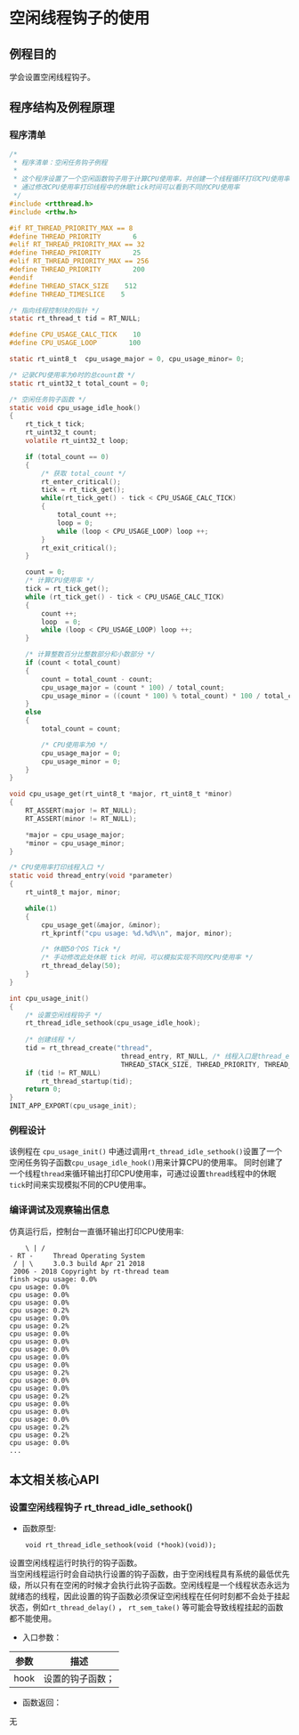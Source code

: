 # 空闲线程钩子的使用 #

## 例程目的 ##

学会设置空闲线程钩子。

## 程序结构及例程原理 ##

### 程序清单 ###

```{.c .numberLines}
/*
 * 程序清单：空闲任务钩子例程
 *
 * 这个程序设置了一个空闲函数钩子用于计算CPU使用率，并创建一个线程循环打印CPU使用率
 * 通过修改CPU使用率打印线程中的休眠tick时间可以看到不同的CPU使用率
 */
#include <rtthread.h>
#include <rthw.h>

#if RT_THREAD_PRIORITY_MAX == 8
#define THREAD_PRIORITY        6
#elif RT_THREAD_PRIORITY_MAX == 32
#define THREAD_PRIORITY        25
#elif RT_THREAD_PRIORITY_MAX == 256
#define THREAD_PRIORITY        200
#endif
#define THREAD_STACK_SIZE    512
#define THREAD_TIMESLICE    5

/* 指向线程控制块的指针 */
static rt_thread_t tid = RT_NULL;

#define CPU_USAGE_CALC_TICK    10
#define CPU_USAGE_LOOP        100

static rt_uint8_t  cpu_usage_major = 0, cpu_usage_minor= 0;

/* 记录CPU使用率为0时的总count数 */
static rt_uint32_t total_count = 0;		

/* 空闲任务钩子函数 */
static void cpu_usage_idle_hook()
{
    rt_tick_t tick;
    rt_uint32_t count;
    volatile rt_uint32_t loop;

    if (total_count == 0)
    {
        /* 获取 total_count */
        rt_enter_critical();
        tick = rt_tick_get();
        while(rt_tick_get() - tick < CPU_USAGE_CALC_TICK)
        {
            total_count ++;
            loop = 0;
            while (loop < CPU_USAGE_LOOP) loop ++;
        }
        rt_exit_critical();
    }

    count = 0;
    /* 计算CPU使用率 */
    tick = rt_tick_get();
    while (rt_tick_get() - tick < CPU_USAGE_CALC_TICK)
    {
        count ++;
        loop  = 0;
        while (loop < CPU_USAGE_LOOP) loop ++;
    }

    /* 计算整数百分比整数部分和小数部分 */
    if (count < total_count)
    {
        count = total_count - count;
        cpu_usage_major = (count * 100) / total_count;
        cpu_usage_minor = ((count * 100) % total_count) * 100 / total_count;
    }
    else
    {
        total_count = count;

        /* CPU使用率为0 */
        cpu_usage_major = 0;
        cpu_usage_minor = 0;
    }
}

void cpu_usage_get(rt_uint8_t *major, rt_uint8_t *minor)
{
    RT_ASSERT(major != RT_NULL);
    RT_ASSERT(minor != RT_NULL);

    *major = cpu_usage_major;
    *minor = cpu_usage_minor;
}

/* CPU使用率打印线程入口 */
static void thread_entry(void *parameter)
{
    rt_uint8_t major, minor;

    while(1)
    {
        cpu_usage_get(&major, &minor);
        rt_kprintf("cpu usage: %d.%d%\n", major, minor);

        /* 休眠50个OS Tick */
        /* 手动修改此处休眠 tick 时间，可以模拟实现不同的CPU使用率 */
        rt_thread_delay(50);
    }
}

int cpu_usage_init()
{
    /* 设置空闲线程钩子 */
    rt_thread_idle_sethook(cpu_usage_idle_hook);
	
    /* 创建线程 */
    tid = rt_thread_create("thread",
                            thread_entry, RT_NULL, /* 线程入口是thread_entry, 入口参数是RT_NULL */
                            THREAD_STACK_SIZE, THREAD_PRIORITY, THREAD_TIMESLICE);
    if (tid != RT_NULL)
        rt_thread_startup(tid);
    return 0;
}
INIT_APP_EXPORT(cpu_usage_init);


```

### 例程设计 ###

该例程在 `cpu_usage_init()` 中通过调用```rt_thread_idle_sethook()```设置了一个空闲任务钩子函数```cpu_usage_idle_hook()```用来计算CPU的使用率。
同时创建了一个线程```thread```来循环输出打印CPU使用率，可通过设置```thread```线程中的休眠```tick```时间来实现模拟不同的CPU使用率。


### 编译调试及观察输出信息 ###

仿真运行后，控制台一直循环输出打印CPU使用率:

		\ | /
	- RT -     Thread Operating System
	 / | \     3.0.3 build Apr 21 2018
	 2006 - 2018 Copyright by rt-thread team
	finsh >cpu usage: 0.0%
	cpu usage: 0.0%
	cpu usage: 0.0%
	cpu usage: 0.0%
	cpu usage: 0.2%
	cpu usage: 0.0%
	cpu usage: 0.2%
	cpu usage: 0.0%
	cpu usage: 0.0%
	cpu usage: 0.0%
	cpu usage: 0.0%
	cpu usage: 0.0%
	cpu usage: 0.2%
	cpu usage: 0.0%
	cpu usage: 0.0%
	cpu usage: 0.2%
	cpu usage: 0.0%
	cpu usage: 0.0%
	cpu usage: 0.0%
	cpu usage: 0.2%
	cpu usage: 0.2%
	cpu usage: 0.0%
	...
	

## 本文相关核心API ##

### 设置空闲线程钩子 rt_thread_idle_sethook() ###

* 函数原型:

```{.c}
    void rt_thread_idle_sethook(void (*hook)(void));
```

设置空闲线程运行时执行的钩子函数。   
当空闲线程运行时会自动执行设置的钩子函数，由于空闲线程具有系统的最低优先级，所以只有在空闲的时候才会执行此钩子函数。空闲线程是一个线程状态永远为就绪态的线程，因此设置的钩子函数必须保证空闲线程在任何时刻都不会处于挂起状态，例如```rt_thread_delay()``` ， ```rt_sem_take()``` 等可能会导致线程挂起的函数都不能使用。   

* 入口参数：

|参数            | 描述 |
---------------|--------------------------------
|hook|设置的钩子函数；|

* 函数返回：

无
